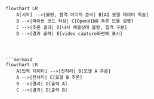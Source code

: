 ```mermaid
flowchart LR
    A[시작] -->|불량, 합격 이미지 준비| B[AI 모델 데이터 학습]
    B -->|파이썬 코드 작성| C[OpenVINO 추론 모듈 실행]
    C -->|추론 결과| D[나사 체결상태 불량, 합격 구분]
    D -->|결과 출력| E[video capture화면에 표시]




```mermaid
flowchart LR
    A[입력 데이터] -->|전처리| B[모델 A 추론]
    A -->|전처리| C[모델 B 추론]
    B -->|결과| D[출력 A]
    C -->|결과| E[출력 B]
